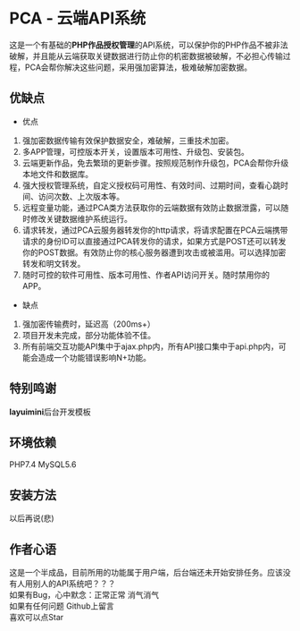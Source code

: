 # PCA - 云端API系统

这是一个有基础的**PHP作品授权管理**的API系统，可以保护你的PHP作品不被非法破解，并且能从云端获取关键数据进行防止你的机密数据被破解，不必担心传输过程，PCA会帮你解决这些问题，采用强加密算法，极难破解加密数据。  

## 优缺点  
- 优点 
1. 强加密数据传输有效保护数据安全，难破解，三重技术加密。  
2. 多APP管理，可控版本开关，设置版本可用性、升级包、安装包。
3. 云端更新作品，免去繁琐的更新步骤。按照规范制作升级包，PCA会帮你升级本地文件和数据库。
4. 强大授权管理系统，自定义授权码可用性、有效时间、过期时间，查看心跳时间、访问次数、上次版本等。
5. 远程变量功能，通过PCA类方法获取你的云端数据有效防止数据泄露，可以随时修改关键数据维护系统运行。
6. 请求转发，通过PCA云服务器转发你的http请求，将请求配置在PCA云端携带请求的身份ID可以直接通过PCA转发你的请求，如果方式是POST还可以转发你的POST数据。有效防止你的核心服务器遭到攻击或被滥用。可以选择加密转发和明文转发。
7. 随时可控的软件可用性、版本可用性、作者API访问开关。随时禁用你的APP。
- 缺点
1. 强加密传输费时，延迟高（200ms+）
2. 项目开发未完成，部分功能体验不佳。
3. 所有前端交互功能API集中于ajax.php内，所有API接口集中于api.php内，可能会造成一个功能错误影响N+功能。

## 特别鸣谢
**layuimini**后台开发模板

## 环境依赖
PHP7.4
MySQL5.6

## 安装方法
以后再说(悲)

## 作者心语
这是一个半成品，目前所用的功能属于用户端，后台端还未开始安排任务。应该没有人用别人的API系统吧？？？  
如果有Bug，心中默念：正常正常 消气消气  
如果有任何问题 Github上留言  
喜欢可以点Star  